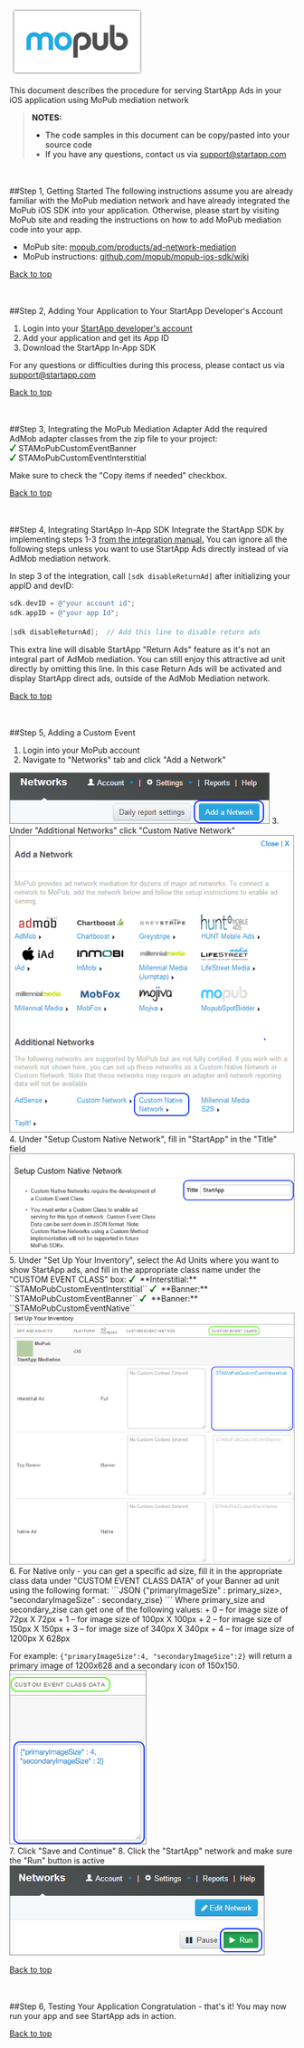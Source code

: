 <a name="top" />

<img src="./Mopub%20Mediation%20iOS/images/mopub_logo.png" />   

This document describes the procedure for serving StartApp Ads in your iOS application using MoPub mediation network

> **NOTES:**
> - The code samples in this document can be copy/pasted into your source code
> - If you have any questions, contact us via [support@startapp.com](mailto:support@startapp.com)


<br></br>
<a name="step1" />
##Step 1, Getting Started
The following instructions assume you are already familiar with the MoPub mediation network and have already integrated the MoPub iOS SDK into your application. Otherwise, please start by visiting MoPub site and reading the instructions on how to add MoPub mediation code into your app.

- MoPub site: <a href="http://www.mopub.com/products/ad-network-mediation" target="_blank">mopub.com/products/ad-network-mediation</a>
- MoPub instructions: <a href="https://github.com/mopub/mopub-ios-sdk/wiki" target="_blank">github.com/mopub/mopub-ios-sdk/wiki</a>

[Back to top](#top)

<br></br>
<a name="step2" />
##Step 2, Adding Your Application to Your StartApp Developer's Account
1. Login into your <a href="https://portal.startapp.com/#/signin" target="_blank">StartApp developer's account</a>
2. Add your application and get its App ID
3. Download the StartApp In-App SDK

For any questions or difficulties during this process, please contact us via [support@startapp.com](mailto:support@startapp.com)

[Back to top](#top)

<br></br>
<a name="step3" />
##Step 3, Integrating the MoPub Mediation Adapter
Add the required AdMob adapter classes from the zip file to your project:  
<img src="./Mopub%20Mediation%20iOS/images/V.png" width="12px" />  STAMoPubCustomEventBanner   
<img src="./Mopub%20Mediation%20iOS/images/V.png" width="12px" />  STAMoPubCustomEventInterstitial  

Make sure to check the "Copy items if needed" checkbox.  
  
[Back to top](#top)

<br></br>
<a name="step4" />
##Step 4, Integrating StartApp In-App SDK
Integrate the StartApp SDK by implementing steps 1-3 <a href="https://github.com/StartApp-SDK/Documentation/wiki/iOS-InApp-Documentation" target="_blank">from the integration manual.</a> 
You can ignore all the following steps unless you want to use StartApp Ads directly instead of via AdMob mediation network.

In step 3 of the integration, call ``[sdk disableReturnAd]`` after initializing your appID and devID:
```objectivec
sdk.devID = @"your account id";
sdk.appID = @"your app Id";

[sdk disableReturnAd];  // Add this line to disable return ads
```
This extra line will disable StartApp "Return Ads" feature as it's not an integral part of AdMob mediation. You can still enjoy this attractive ad unit directly by omitting this line. In this case Return Ads will be activated and display StartApp direct ads, outside of the AdMob Mediation network. 

[Back to top](#top)

<br></br>
<a name="step5" />
##Step 5, Adding a Custom Event

1. Login into your MoPub account  
2. Navigate to "Networks" tab and click "Add a Network"  
<img src="./Mopub%20Mediation%20iOS/images/mopub-add-ad-network.png" />   
3. Under "Additional Networks" click "Custom Native Network"  
<img src="./Mopub%20Mediation%20iOS/images/mopub-choose-network.png" />   
4. Under "Setup Custom Native Network", fill in "StartApp" in the "Title" field
<img src="./Mopub%20Mediation%20iOS/images/mopub-network-title.png" />   
5. Under "Set Up Your Inventory", select the Ad Units where you want to show StartApp ads, and fill in the appropriate class name under the "CUSTOM EVENT CLASS" box:  
 <img src="./Mopub%20Mediation%20iOS/images/V1.png" width="16px" /> **Interstitial:** ``STAMoPubCustomEventInterstitial``   
 <img src="./Mopub%20Mediation%20iOS/images/V1.png" width="16px" /> **Banner:** ``STAMoPubCustomEventBanner``    
 <img src="./Mopub%20Mediation%20iOS/images/V1.png" width="16px" /> **Banner:** ``STAMoPubCustomEventNative``     

 <img src="./Mopub%20Mediation%20iOS/images/mopub-inventory.png" />   
6. For Native only - you can get a specific ad size, fill it in the appropriate class data under "CUSTOM EVENT CLASS DATA" of your Banner ad unit using the following format: 
 ```JSON
 {"primaryImageSize" : primary_size>, 
  "secondaryImageSize" : secondary_zise}
 ```
Where primary_size and secondary_zise can get one of the following values:
 + 0 – for image size of 72px X 72px   
 + 1 – for image size of 100px X 100px   
 + 2 – for image size of 150px X 150px   
 + 3 – for image size of 340px X 340px   
 + 4 – for image size of 1200px X 628px  

 For example: ```{"primaryImageSize":4, "secondaryImageSize":2}``` will return a primary image of 1200x628 and a secondary icon of 150x150.  
 <img src="./Mopub%20Mediation%20iOS/images/mopub-custom-event-data-native.png" />     
7. Click "Save and Continue"
8. Click the "StartApp" network and make sure the "Run" button is active  
<img src="./Mopub%20Mediation%20iOS/images/mopub-run-network.png" />    

[Back to top](#top)

<br></br>
<a name="step6" />
##Step 6, Testing Your Application
Congratulation - that's it! You may now run your app and see StartApp ads in action.  

[Back to top](#top)